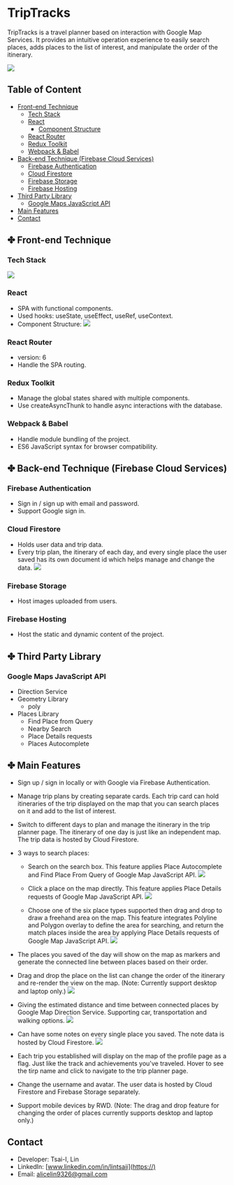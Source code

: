 # TripTracks

TripTracks is a travel planner based on interaction with Google Map Services. It provides an intuitive operation experience to easily search places, adds places to the list of interest, and manipulate the order of the itinerary.

![](https://i.imgur.com/NDzE3Fv.png)


## Table of Content

* [Front-end Technique](#frontend)
    * [Tech Stack](#tech-stack)
    * [React](#react)
        * [Component Structure](#component-structure)
    * [React Router](#react-router)
    * [Redux Toolkit](#redux)
    * [Webpack & Babel](#webpack&babel)
* [Back-end Technique (Firebase Cloud Services)](#backend)
    * [Firebase Authentication](#auth)
    * [Cloud Firestore](#firestore)
    * [Firebase Storage](#storage)
    * [Firebase Hosting](#hosting)
* [Third Party Library](#third-party)
    * [Google Maps JavaScript API](#google-map)
* [Main Features](#main-features)
* [Contact](#contact)


## <a name="#frontend">✤ Front-end Technique</a>

### <a name="#tech-stack">Tech Stack</a>
![](https://i.imgur.com/v2lATQ2.png)

### <a name="#react">React</a>
* SPA with functional components.
* Used hooks: useState, useEffect, useRef, useContext.
* <a name="#component-structure">Component Structure</a>:
 ![](https://i.imgur.com/b9OP6jK.png)

### <a name="#react-router">React Router</a>
* version: 6
* Handle the SPA routing.

### <a name="#redux">Redux Toolkit</a>
* Manage the global states shared with multiple components.
* Use createAsyncThunk to handle async interactions with the database.

### <a name="#webpack&babel">Webpack & Babel</a>
* Handle module bundling of the project.
* ES6 JavaScript syntax for browser compatibility.


## <a name="#backend">✤ Back-end Technique (Firebase Cloud Services)</a>
### <a name="#auth">Firebase Authentication</a>
* Sign in / sign up with email and password.
* Support Google sign in.

### <a name="#firestore">Cloud Firestore</a>
* Holds user data and trip data.
* Every trip plan, the itinerary of each day, and every single place the user saved has its own document id which helps manage and change the data.
 ![](https://i.imgur.com/3A3nQ2i.png)

### <a name="#storage">Firebase Storage</a>
* Host images uploaded from users.

### <a name="#hosting">Firebase Hosting</a>
* Host the static and dynamic content of the project.


## <a name="#third-party">✤ Third Party Library</a>

### <a name="#google-map">Google Maps JavaScript API</a>
* Direction Service
* Geometry Library
    * poly
* Places Library
    * Find Place from Query
    * Nearby Search
    * Place Details requests
    * Places Autocomplete

## <a name="#main-features">✤ Main Features</a>
* Sign up / sign in locally or with Google via Firebase Authentication.

* Manage trip plans by creating separate cards. Each trip card can hold itineraries of the trip displayed on the map that you can search places on it and add to the list of interest.

* Switch to different days to plan and manage the itinerary in the trip planner page. The itinerary of one day is just like an independent map. The trip data is hosted by Cloud Firestore.

* 3 ways to search places:
    * Search on the search box. This feature applies Place Autocomplete and Find Place From Query of Google Map JavaScript API.
     ![](https://i.imgur.com/WBKYreL.gif)
     
    * Click a place on the map directly. This feature applies Place Details requests of Google Map JavaScript API.
     ![](https://i.imgur.com/WBKYreL.gif)
     
    * Choose one of the six place types supported then drag and drop to draw a freehand area on the map. This feature integrates Polyline and Polygon overlay to define the area for searching, and return the match places inside the area by applying Place Details requests of Google Map JavaScript API.
     ![](https://i.imgur.com/NxrECBj.gif)

* The places you saved of the day will show on the map as markers and generate the connected line between places based on their order.

* Drag and drop the place on the list can change the order of the itinerary and re-render the view on the map. (Note: Currently support desktop and laptop only.)
![](https://i.imgur.com/AGQSFC2.gif)

* Giving the estimated distance and time between connected places by Google Map Direction Service. Supporting car, transportation and walking options.
 ![](https://i.imgur.com/GtfLr0t.gif)

* Can have some notes on every single place you saved. The note data is hosted by Cloud Firestore.
 ![](https://i.imgur.com/At8mKhr.gif)

* Each trip you established will display on the map of the profile page as a flag. Just like the track and achievements you've traveled. Hover to see the tirp name and click to navigate to the trip planner page.

* Change the username and avatar. The user data is hosted by Cloud Firestore and Firebase Storage separately.

* Support mobile devices by RWD. (Note: The drag and drop feature for changing the order of places currently supports desktop and laptop only.)

## <a name="#contact">Contact</a>

* Developer: Tsai-I, Lin
* LinkedIn: [www.linkedin.com/in/lintsaii](https://)
* Email: alicelin9326@gmail.com
